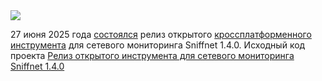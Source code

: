 <!--2025-06-28 12:26:17-->
<div class="yb">
  <div class="rss habr"><img src="https://habrastorage.org/getpro/habr/upload_files/f51/2e5/f71/f512e5f716fc98c9cc36a42539edc319.png" /><p>27 июня 2025 года <a href="https://github.com/GyulyVGC/sniffnet/releases/tag/v1.4.0" rel="noopener noreferrer nofollow">состоялся</a> релиз открытого <a href="https://sniffnet.net/download/" rel="noopener noreferrer nofollow">кроссплатформенного инструмента</a> для сетевого мониторинга Sniffnet 1.4.0. Исходный код проекта <a... <p class="titl"><a href="https://habr.com/ru/news/922804/?utm_source=habrahabr&utm_medium=rss&utm_campaign=922804">Релиз открытого инструмента для сетевого мониторинга Sniffnet 1.4.0</a></p></div>
</div>
